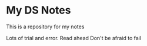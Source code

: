 # My DS Notes

This is a repository for my notes

Lots of trial and error.
Read ahead
Don't be afraid to fail